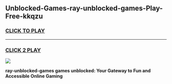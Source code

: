 
## Unblocked-Games-ray-unblocked-games-Play-Free-kkqzu
<h3>
<a href="https://premium76.site?title=ray-unblocked-games&ref=12A">CLICK TO PLAY</a></h3>
<hr>

<h3>
<a href="https://premium76.site?title=ray-unblocked-games&ref=12A">CLICK 2 PLAY</a>
  
</h3>

<a href="https://premium76.site?title=ray-unblocked-games&ref=12A"><img src="https://clearcache.store/games.png"></a>


**ray-unblocked-games games unblocked: Your Gateway to Fun and Accessible Online Gaming**
